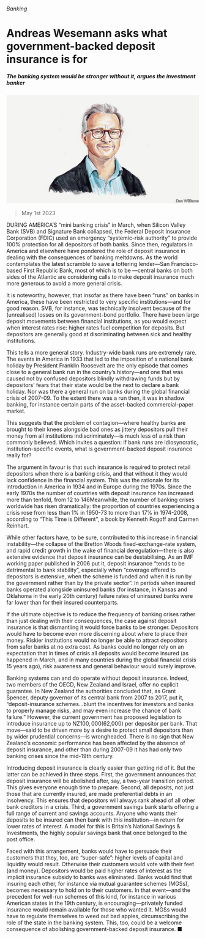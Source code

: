 ###### Banking

# Andreas Wesemann asks what government-backed deposit insurance is for 

##### The banking system would be stronger without it, argues the investment banker 

![image](images/20230506_BID001.jpg) 

> May 1st 2023 

DURING AMERICA’S “mini banking crisis” in March, when Silicon Valley Bank (SVB) and Signature Bank collapsed, the Federal Deposit Insurance Corporation (FDIC) used an emergency “systemic-risk authority” to provide 100% protection for all depositors of both banks. Since then, regulators in America and elsewhere have pondered the role of deposit insurance in dealing with the consequences of banking meltdowns. As the world contemplates the latest scramble to save a tottering lender—San Francisco-based First Republic Bank, most of which is to be —central banks on both sides of the Atlantic are considering calls to make deposit insurance much more generous to avoid a more general crisis.

It is noteworthy, however, that insofar as there have been “runs” on banks in America, these have been restricted to very specific institutions—and for good reason. SVB, for instance, was technically insolvent because of the (unrealised) losses on its government-bond portfolio. There have been large deposit movements between financial institutions, as you would expect when interest rates rise: higher rates fuel competition for deposits. But depositors are generally good at discriminating between sick and healthy institutions. 

This tells a more general story. Industry-wide bank runs are extremely rare. The events in America in 1933 that led to the imposition of a national bank holiday by President Franklin Roosevelt are the only episode that comes close to a general bank run in the country’s history—and one that was caused not by confused depositors blindly withdrawing funds but by depositors’ fears that their state would be the next to declare a bank holiday. Nor was there a general run on banks during the global financial crisis of 2007-09. To the extent there was a run then, it was in shadow banking, for instance certain parts of the asset-backed commercial-paper market. 

This suggests that the problem of contagion—where healthy banks are brought to their knees alongside bad ones as jittery depositors pull their money from all institutions indiscriminately—is much less of a risk than commonly believed. Which invites a question: if bank runs are idiosyncratic, institution-specific events, what is government-backed deposit insurance really for?

The argument in favour is that such insurance is required to protect retail depositors when there is a banking crisis, and that without it they would lack confidence in the financial system. This was the rationale for its introduction in America in 1934 and in Europe during the 1970s. Since the early 1970s the number of countries with deposit insurance has increased more than tenfold, from 12 to 146Meanwhile, the number of banking crises worldwide has risen dramatically: the proportion of countries experiencing a crisis rose from less than 1% in 1950-73 to more than 17% in 1974-2008, according to “This Time is Different”, a book by Kenneth Rogoff and Carmen Reinhart.

While other factors have, to be sure, contributed to this increase in financial instability—the collapse of the Bretton Woods fixed-exchange-rate system, and rapid credit growth in the wake of financial deregulation—there is also extensive evidence that deposit insurance can be destabilising. As an IMF working paper published in 2006 put it, deposit insurance “tends to be detrimental to bank stability”, especially when “coverage offered to depositors is extensive, when the scheme is funded and when it is run by the government rather than by the private sector”. In periods when insured banks operated alongside uninsured banks (for instance, in Kansas and Oklahoma in the early 20th century) failure rates of uninsured banks were far lower than for their insured counterparts.

If the ultimate objective is to reduce the frequency of banking crises rather than just dealing with their consequences, the case against deposit insurance is that dismantling it would force banks to be stronger. Depositors would have to become even more discerning about where to place their money. Riskier institutions would no longer be able to attract depositors from safer banks at no extra cost. As banks could no longer rely on an expectation that in times of crisis all deposits would become insured (as happened in March, and in many countries during the global financial crisis 15 years ago), risk awareness and general behaviour would surely improve. 

Banking systems can and do operate without deposit insurance. Indeed, two members of the OECD, New Zealand and Israel, offer no explicit guarantee. In New Zealand the authorities concluded that, as Grant Spencer, deputy governor of its central bank from 2007 to 2017, put it, “deposit-insurance schemes…blunt the incentives for investors and banks to properly manage risks, and may even increase the chance of bank failure.” However, the current government has proposed legislation to introduce insurance up to NZ$100,000 ($62,000) per depositor per bank. That move—said to be driven more by a desire to protect small depositors than by wider prudential concerns—is wrongheaded. There is no sign that New Zealand’s economic performance has been affected by the absence of deposit insurance, and other than during 2007-09 it has had only two banking crises since the mid-19th century.

Introducing deposit insurance is clearly easier than getting rid of it. But the latter can be achieved in three steps. First, the government announces that deposit insurance will be abolished after, say, a two-year transition period. This gives everyone enough time to prepare. Second, all deposits, not just those that are currently insured, are made preferential debts in an insolvency. This ensures that depositors will always rank ahead of all other bank creditors in a crisis. Third, a government savings bank starts offering a full range of current and savings accounts. Anyone who wants their deposits to be insured can then bank with this institution—in return for lower rates of interest. A model for this is Britain’s National Savings &amp; Investments, the highly popular savings bank that once belonged to the post office.

Faced with this arrangement, banks would have to persuade their customers that they, too, are “super-safe”: higher levels of capital and liquidity would result. Otherwise their customers would vote with their feet (and money). Depositors would be paid higher rates of interest as the implicit insurance subsidy to banks was eliminated. Banks would find that insuring each other, for instance via mutual guarantee schemes (MGSs), becomes necessary to hold on to their customers. In that event—and the precedent for well-run schemes of this kind, for instance in various American states in the 19th century, is encouraging—privately funded insurance would remain available for those who wanted it. MGSs would have to regulate themselves to weed out bad apples, circumscribing the role of the state in the banking system. This, too, could be a welcome consequence of abolishing government-backed deposit insurance. ■


